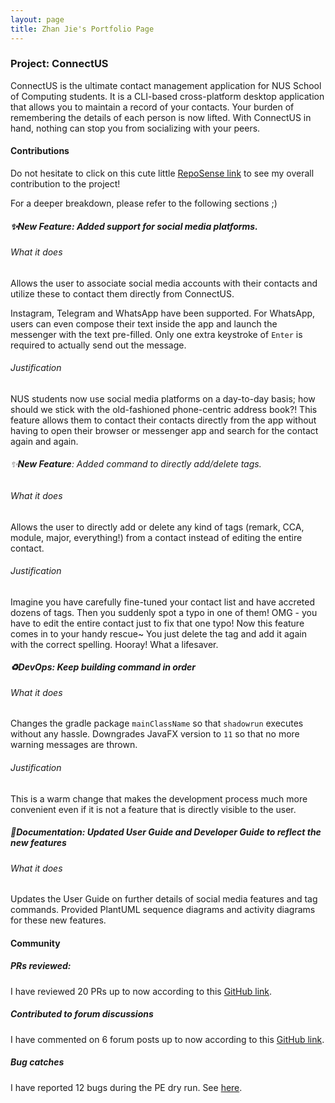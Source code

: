 ```yaml
---
layout: page
title: Zhan Jie's Portfolio Page
---
```


### Project: ConnectUS

ConnectUS is the ultimate contact management application for NUS School of Computing students.
It is a CLI-based cross-platform desktop application that allows you to maintain a record of your contacts.
Your burden of remembering the details of each person is now lifted.
With ConnectUS in hand, nothing can stop you from socializing with your peers.

#### Contributions

Do not hesitate
to click on this cute little [RepoSense link](https://nus-cs2103-ay2223s2.github.io/tp-dashboard/?search=salty-flower&breakdown=true&sort=groupTitle&sortWithin=title&since=2023-02-17&timeframe=commit&mergegroup=&groupSelect=groupByRepos&checkedFileTypes=docs~functional-code~test-code~other)
to see my overall contribution to the project!

For a deeper breakdown, please refer to the following sections ;)

##### :sparkles:**New Feature**: Added support for social media platforms.
###### What it does
Allows the user to associate social media accounts with their contacts
and utilize these to contact them directly from ConnectUS.

Instagram, Telegram and WhatsApp have been supported.
For WhatsApp, users can even compose their text inside the app and launch the messenger with the text pre-filled.
Only one extra keystroke of `Enter` is required to actually send out the message.

###### Justification
NUS students now use social media platforms on a day-to-day basis;
how should we stick with the old-fashioned phone-centric address book?!
This feature allows them
to contact their contacts directly from the app
without having to open their browser or messenger app and search for the contact again and again.

###### :sparkles:**New Feature**: Added command to directly add/delete tags.
###### What it does
Allows the user to directly add or delete any kind of tags
(remark, CCA, module, major, everything!)
from a contact instead of editing the entire contact.

###### Justification
Imagine you have carefully fine-tuned your contact list and have accreted dozens of tags.
Then you suddenly spot a typo in one of them!
OMG - you have to edit the entire contact just to fix that one typo!
Now this feature comes in to your handy rescue~
You just delete the tag and add it again with the correct spelling.
Hooray!
What a lifesaver.

##### :recycle:**DevOps**: Keep building command in order
###### What it does
Changes the gradle package `mainClassName` so that `shadowrun` executes without any hassle.
Downgrades JavaFX version to `11` so that no more warning messages are thrown.

###### Justification
This is a warm change that makes the development process much more convenient
even if it is not a feature that is directly visible to the user.

##### :memo:**Documentation**: Updated User Guide and Developer Guide to reflect the new features
###### What it does
Updates the User Guide on further details of social media features and tag commands.
Provided PlantUML sequence diagrams and activity diagrams for these new features.

#### Community
##### PRs reviewed:
I have reviewed 20 PRs up to now according to this
[GitHub link](https://github.com/AY2223S2-CS2103T-W15-1/tp/pulls?q=is%3Apr+is%3Aclosed+reviewed-by%3Asalty-flower).

##### Contributed to forum discussions
I have commented on 6 forum posts up to now according to this [GitHub link](https://github.com/nus-cs2103-AY2223S2/forum/issues?q=is%3Aissue+commenter%3Asalty-flower).

##### Bug catches
I have reported 12 bugs during the PE dry run.
See [here](https://github.com/salty-flower/ped/issues?q=is:issue+is:open).
